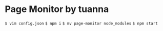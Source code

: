 # Page Monitor by tuanna
`$ vim config.json`
`$ npm i`
`$ mv page-monitor node_modules`
`$ npm start`
